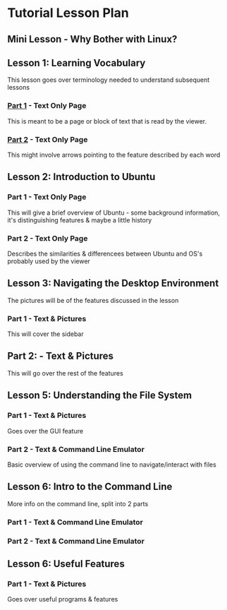 # Tutorial Lesson Plan
  ## Mini Lesson - Why Bother with Linux?
  
  ## Lesson 1: Learning Vocabulary
  This lesson goes over terminology needed to understand subsequent lessons
  ### [Part 1](Lesson1Part1.md) - Text Only Page
  This is meant to be a page or block of text that is read by the viewer.

  ### [Part 2](Lesson1Part2.md) - Text Only Page
  This might involve arrows pointing to the feature described by each word
  
  ## Lesson 2: Introduction to Ubuntu
  ### Part 1 - Text Only Page
  This will give a brief overview of Ubuntu - some background information, it's distinguishing features & maybe a little history
  ### Part 2 - Text Only Page
  Describes the similarities & differencees between Ubuntu and OS's probably used by the viewer
  
  ## Lesson 3: Navigating the Desktop Environment
  The pictures will be of the features discussed in the lesson 
  ### Part 1 - Text & Pictures
  This will cover the sidebar
  
  ## Part 2: - Text & Pictures
  This will go over the rest of the features
  
  ## Lesson 5: Understanding the File System
  ### Part 1 - Text & Pictures
  Goes over the GUI feature
  
  ### Part 2 - Text & Command Line Emulator
  Basic overview of using the command line to navigate/interact with files
  
  ## Lesson 6: Intro to the Command Line
  More info on the command line, split into 2 parts
  ### Part 1 - Text & Command Line Emulator
  
  ### Part 2 - Text & Command Line Emulator
  
  ## Lesson 6: Useful Features
  ### Part 1 - Text & Pictures
  Goes over useful programs & features
  
